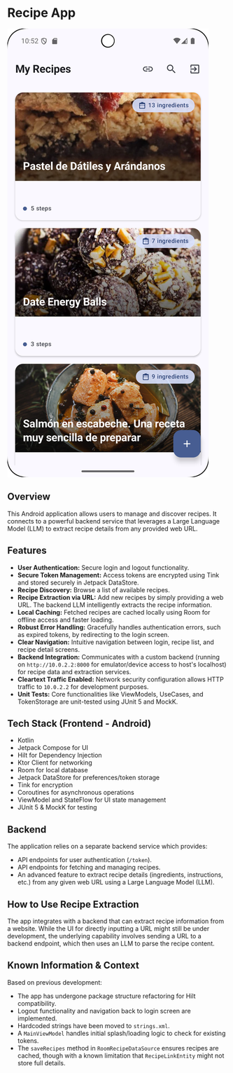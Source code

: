 # Recipe App

![App Screenshot](data/Screenshot_20250529_235301.png)

## Overview

This Android application allows users to manage and discover recipes. It connects to a powerful backend service that leverages a Large Language Model (LLM) to extract recipe details from any provided web URL.

## Features

*   **User Authentication:** Secure login and logout functionality.
*   **Secure Token Management:** Access tokens are encrypted using Tink and stored securely in Jetpack DataStore.
*   **Recipe Discovery:** Browse a list of available recipes.
*   **Recipe Extraction via URL:** Add new recipes by simply providing a web URL. The backend LLM intelligently extracts the recipe information.
*   **Local Caching:** Fetched recipes are cached locally using Room for offline access and faster loading.
*   **Robust Error Handling:** Gracefully handles authentication errors, such as expired tokens, by redirecting to the login screen.
*   **Clear Navigation:** Intuitive navigation between login, recipe list, and recipe detail screens.
*   **Backend Integration:** Communicates with a custom backend (running on `http://10.0.2.2:8000` for emulator/device access to host's localhost) for recipe data and extraction services.
*   **Cleartext Traffic Enabled:** Network security configuration allows HTTP traffic to `10.0.2.2` for development purposes.
*   **Unit Tests:** Core functionalities like ViewModels, UseCases, and TokenStorage are unit-tested using JUnit 5 and MockK.

## Tech Stack (Frontend - Android)

*   Kotlin
*   Jetpack Compose for UI
*   Hilt for Dependency Injection
*   Ktor Client for networking
*   Room for local database
*   Jetpack DataStore for preferences/token storage
*   Tink for encryption
*   Coroutines for asynchronous operations
*   ViewModel and StateFlow for UI state management
*   JUnit 5 & MockK for testing

## Backend

The application relies on a separate backend service which provides:
*   API endpoints for user authentication (`/token`).
*   API endpoints for fetching and managing recipes.
*   An advanced feature to extract recipe details (ingredients, instructions, etc.) from any given web URL using a Large Language Model (LLM).

## How to Use Recipe Extraction

The app integrates with a backend that can extract recipe information from a website. While the UI for directly inputting a URL might still be under development, the underlying capability involves sending a URL to a backend endpoint, which then uses an LLM to parse the recipe content.

## Known Information & Context

Based on previous development:
*   The app has undergone package structure refactoring for Hilt compatibility.
*   Logout functionality and navigation back to login screen are implemented.
*   Hardcoded strings have been moved to `strings.xml`.
*   A `MainViewModel` handles initial splash/loading logic to check for existing tokens.
*   The `saveRecipes` method in `RoomRecipeDataSource` ensures recipes are cached, though with a known limitation that `RecipeLinkEntity` might not store full details.

